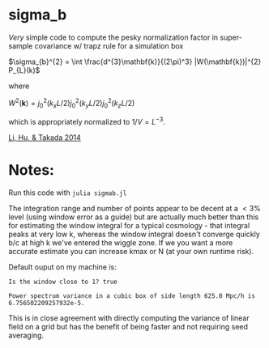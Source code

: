 # sigma_b
*Very* simple code to compute the pesky normalization factor in super-sample covariance w/ trapz rule for a simulation box

$\sigma_{b}^{2} = \int \frac{d^{3}\mathbf{k}}{(2\pi)^3} |W(\mathbf{k})|^{2} P_{L}(k)$

where 

$W^{2}(\mathbf{k}) = j_{0}^{2}(k_{x}L/2)j_{0}^{2}(k_{y}L/2)j_{0}^{2}(k_{z}L/2)$

which is appropriately normalized to $1/V = L^{-3}$.

[Li, Hu, & Takada 2014](https://arxiv.org/abs/1401.0385)

# Notes: 

Run this code with ``julia sigmab.jl`` 

The integration range and number of points appear to be decent at a $<3$% level  (using window error as a guide) but are actually much better than this for estimating the window integral for a typical cosmology - that integral peaks at very low k, whereas the window integral doesn't converge quickly b/c at high k we've entered the wiggle zone. If we you want a more accurate estimate you can increase kmax or N (at your own runtime risk).

Default ouput on my machine is:

``Is the window close to 1? true``

``Power spectrum variance in a cubic box of side length 625.0 Mpc/h is 6.756502209257932e-5.``

This is in close agreement with directly computing the variance of linear field on a grid but has the benefit of being faster and not requiring seed averaging.


